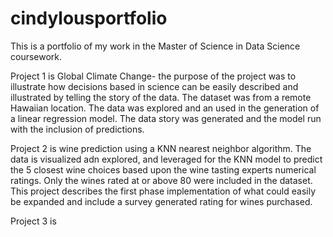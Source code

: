 # cindylousportfolio
This is a portfolio of my work in the Master of Science in Data Science coursework.


Project 1 is Global Climate Change- the purpose of the project was to illustrate how decisions based in science can be easily described and illustrated by telling the story of the data.  The dataset was from a remote Hawaiian location.  The data was explored and an used in the generation of a linear regression model.  The data story was generated and the model run with the inclusion of predictions.

Project 2 is wine prediction using a KNN nearest neighbor algorithm.  The data is visualized adn explored, and leveraged for the KNN model to predict the 5 closest wine choices based upon the wine tasting experts numerical ratings.  Only the wines rated at or above 80 were included in the dataset.  This project describes the first phase implementation of what could easily be expanded and include a survey generated rating for wines purchased.

Project 3 is
